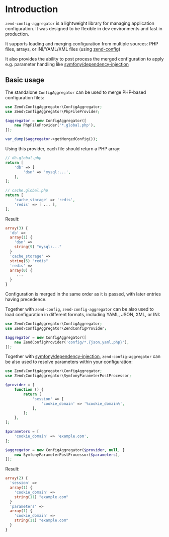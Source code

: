 # Introduction

`zend-config-aggregator` is a lightweight library for managing application
configuration. It was designed to be flexible in dev environments and fast in
production.

It supports loading and merging configuration from multiple sources: PHP files,
arrays, or INI/YAML/XML files (using [zend-config](https://docs.zendframework.com/zend-config/))

It also provides the ability to post process the merged configuration to apply e.g. parameter
handling like [symfony/dependency-injection](https://symfony.com/doc/current/service_container/parameters.html#parameters-in-configuration-files)

## Basic usage

The standalone `ConfigAggregator` can be used to merge PHP-based configuration files:

```php
use Zend\ConfigAggregator\ConfigAggregator;
use Zend\ConfigAggregator\PhpFileProvider;

$aggregator = new ConfigAggregator([
    new PhpFileProvider('*.global.php'),
]);

var_dump($aggregator->getMergedConfig());
```

Using this provider, each file should return a PHP array:

```php
// db.global.php
return [
    'db' => [
        'dsn' => 'mysql:...',
    ],
];

// cache.global.php
return [
    'cache_storage' => 'redis',
    'redis' => [ ... ],
];
```

Result:

```php
array(3) {
  'db' =>
  array(1) {
    'dsn' =>
    string(9) "mysql:..."
  }
  'cache_storage' =>
  string(5) "redis"
  'redis' =>
  array(0) {
     ...
  }
}
```

Configuration is merged in the same order as it is passed, with later entries having precedence.

Together with `zend-config`, `zend-config-aggregator` can be also used to load
configuration in different formats, including YAML, JSON, XML, or INI:

```php
use Zend\ConfigAggregator\ConfigAggregator;
use Zend\ConfigAggregator\ZendConfigProvider;

$aggregator = new ConfigAggregator([
    new ZendConfigProvider('config/*.{json,yaml,php}'),
]);
```

Together with [symfony/dependency-injection](https://packagist.org/packages/symfony/dependency-injection), `zend-config-aggregator` can be also used to resolve
parameters within your configuration:

```php
use Zend\ConfigAggregator\ConfigAggregator;
use Zend\ConfigAggregator\SymfonyParameterPostProcessor;

$provider = [
    function () {
        return [
            'session' => [
                'cookie_domain' => '%cookie_domain%',
            ],
        ];
    },
];

$parameters = [
    'cookie_domain' => 'example.com',
];

$aggregator = new ConfigAggregator($provider, null, [
    new SymfonyParameterPostProcessor($parameters), 
]);
```

Result:

```php
array(2) {
  'session' =>
  array(1) {
    'cookie_domain' =>
    string(11) "example.com"
  }
  'parameters' =>
  array(1) {
    'cookie_domain' =>
    string(11) "example.com"
  }
}
```
